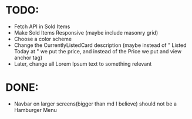 # TODO:

- Fetch API in Sold Items
- Make Sold Items Responsive (maybe include masonry grid)
- Choose a color scheme
- Change the CurrentlyListedCard description (maybe instead of " Listed Today at " we put the price, and instead of the Price we put and view anchor tag)
- Later, change all Lorem Ipsum text to something relevant

# DONE:

- Navbar on larger screens(bigger than md I believe) should not be a Hamburger Menu
